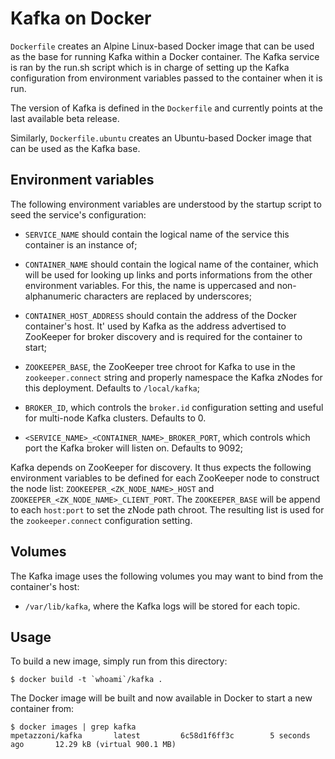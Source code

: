 Kafka on Docker
===============

`Dockerfile` creates an Alpine Linux-based Docker image that can be used as the
base for running Kafka within a Docker container. The Kafka service is ran by
the run.sh script which is in charge of setting up the Kafka configuration from
environment variables passed to the container when it is run.

The version of Kafka is defined in the `Dockerfile` and currently points at the
last available beta release.

Similarly, `Dockerfile.ubuntu` creates an Ubuntu-based Docker image that can be
used as the Kafka base.

Environment variables
---------------------

The following environment variables are understood by the startup script to
seed the service's configuration:

  - `SERVICE_NAME` should contain the logical name of the service this
    container is an instance of;
  - `CONTAINER_NAME` should contain the logical name of the container,
    which will be used for looking up links and ports informations from the
    other environment variables. For this, the name is uppercased and
    non-alphanumeric characters are replaced by underscores;
  - `CONTAINER_HOST_ADDRESS` should contain the address of the Docker
    container's host. It' used by Kafka as the address advertised to ZooKeeper
    for broker discovery and is required for the container to start;

  - `ZOOKEEPER_BASE`, the ZooKeeper tree chroot for Kafka to use in the
    `zookeeper.connect` string and properly namespace the Kafka zNodes
    for this deployment. Defaults to `/local/kafka`;
  - `BROKER_ID`, which controls the `broker.id` configuration setting
    and useful for multi-node Kafka clusters. Defaults to 0.
  - `<SERVICE_NAME>_<CONTAINER_NAME>_BROKER_PORT`, which controls which
    port the Kafka broker will listen on. Defaults to 9092;

Kafka depends on ZooKeeper for discovery. It thus expects the following
environment variables to be defined for each ZooKeeper node to construct the
node list: `ZOOKEEPER_<ZK_NODE_NAME>_HOST` and
`ZOOKEEPER_<ZK_NODE_NAME>_CLIENT_PORT`. The `ZOOKEEPER_BASE` will be
append to each `host:port` to set the zNode path chroot. The resulting
list is used for the `zookeeper.connect` configuration setting.

Volumes
-------

The Kafka image uses the following volumes you may want to bind from the
container's host:

  - `/var/lib/kafka`, where the Kafka logs will be stored for each topic.

Usage
-----

To build a new image, simply run from this directory:

```
$ docker build -t `whoami`/kafka .
```

The Docker image will be built and now available in Docker to start a new
container from:

```
$ docker images | grep kafka
mpetazzoni/kafka       latest         6c58d1f6ff3c        5 seconds ago       12.29 kB (virtual 900.1 MB)
```
